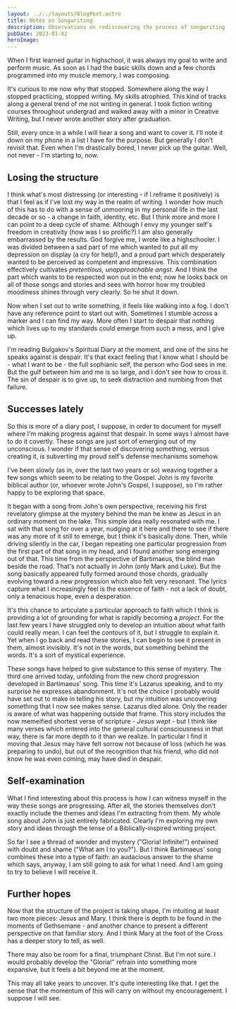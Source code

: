 ```yaml
---
layout: ../../layouts/BlogPost.astro
title: Notes on Songwriting
description: Observations on rediscovering the process of songwriting
pubDate: 2023-01-02
heroImage:
---
```


When I first learned guitar in highschool, it was always my goal to write and perform music. As soon as I had the basic skills down and a few chords programmed into my muscle memory, I was composing.

It's curious to me now why that stopped. Somewhere along the way I stopped practicing, stopped writing. My skills atrophied. This kind of tracks along a general trend of me not writing in general. I took fiction writing courses throughout undergrad and walked away with a minor in Creative Writing, but I never wrote another story after graduation.

Still, every once in a while I will hear a song and want to cover it. I'll note it down on my phone in a list I have for the purpose. But generally I don't revisit that. Even when I'm drastically bored, I never pick up the guitar. Well, not never - I'm starting to, now.

## Losing the structure

I think what's most distressing (or interesting - if I reframe it positively) is that I feel as if I've lost my way in the realm of writing. I wonder how much of this has to do with a sense of unmooring in my personal life in the last decade or so - a change in faith, identity, etc. But I think more and more I can point to a deep cycle of shame. Although I envy my younger self's freedom in creativity (how was I so prolific?) I am also generally embarrassed by the results. God forgive me, I wrote like a highschooler. I was divided between a sad part of me which wanted to put all my depression on display (a cry for help!), and a proud part which desperately wanted to be perceived as competent and impressive. This combination effectively cultivates _pretentious, unapproachable angst_. And I think the part which wants to be respected won out in the end; now he looks back on all of those songs and stories and sees with horror how my troubled moodiness shines through very clearly. So he shut it down.

Now when I set out to write something, it feels like walking into a fog. I don't have any reference point to start out with. Sometimes I stumble across a marker and I can find my way. More often I start to despair that nothing which lives up to my standards could emerge from such a mess, and I give up.

I'm reading Bulgakov's Spiritual Diary at the moment, and one of the sins he speaks against is despair. It's that exact feeling that I know what I should be - what I want to be - the full sophianic self, the person who God sees in me. But the gulf between him and me is so large, and I don't see how to cross it. The sin of despair is to give up, to seek distraction and numbing from that failure.

## Successes lately

So this is more of a diary post, I suppose, in order to document for myself where I'm making progress against that despair. In some ways I almost have to do it covertly. These songs are just sort of emerging out of my unconscious. I wonder if that sense of discovering something, versus creating it, is subverting my proud self's defense mechanisms somehow.

I've been slowly (as in, over the last two years or so) weaving together a few songs which seem to be relating to the Gospel. John is my favorite biblical author (or, whoever wrote John's Gospel, I suppose), so I'm rather happy to be exploring that space.

It began with a song from John's own perspective, receiving his first revelatory glimpse at the mystery behind the man he knew as Jesus in an ordinary moment on the lake. This simple idea really resonated with me. I sat with that song for over a year, nudging at it here and there to see if there was any more of it still to emerge, but I think it's basically done. Then, while driving silently in the car, I began repeating one particular progression from the first part of that song in my head, and I found another song emerging out of that. This time from the perspective of Bartimaeus, the blind man beside the road. That's not actually in John (only Mark and Luke). But the song basically appeared fully formed around those chords, gradually evolving toward a new progression which also felt very resonant. The lyrics capture what I increasingly feel is the essence of faith - not a lack of doubt, only a tenacious hope, even a desperation.

It's this chance to articulate a particular approach to faith which I think is providing a lot of grounding for what is rapidly becoming a _project_. For the last few years I have struggled only to develop an intuition about what faith could really mean. I can feel the contours of it, but I struggle to explain it. Yet when I go back and read these stories, I can begin to see it present in them, almost invisibly. It's not in the words, but something behind the words. It's a sort of mystical experience.

These songs have helped to give substance to this sense of mystery. The third one arrived today, unfolding from the new chord progression developed in Bartimaeus' song. This time it's Lazarus speaking, and to my surprise he expresses abandonment. It's not the choice I probably would have set out to make in telling his story, but my intuition was uncovering something that I now see makes sense. Lazarus died alone. Only the reader is aware of what was happening outside that frame. This story includes the now memeified shortest verse of scripture - _Jesus wept_ - but I think like many verses which entered into the general cultural consciousness in that way, there is far more depth to it than we realize. In particular I find it moving that Jesus may have felt sorrow not because of loss (which he was preparing to undo), but out of the recognition that his friend, who did not know he was even coming, may have died in despair.

## Self-examination

What I find interesting about this process is how I can witness myself in the way these songs are progressing. After all, the stories themselves don't exactly include the themes and ideas I'm extracting from them. My whole song about John is just entirely fabricated. Clearly I'm exploring my own story and ideas through the lense of a Biblically-inspired writing project.

So far I see a thread of wonder and mystery ("Gloria! Infinite!") entwined with doubt and shame ("What am I to you?"). But I think Bartimaeus' song combines these into a type of faith: an audacious answer to the shame which says, anyway, I am still going to ask for what I need. And I am going to try to believe I will receive it.

## Further hopes

Now that the structure of the project is taking shape, I'm intuiting at least two more pieces: Jesus and Mary. I think there is depth to be found in the moments of Gethsemane - and another chance to present a different perspective on that familiar story. And I think Mary at the foot of the Cross has a deeper story to tell, as well.

There may also be room for a final, triumphant Christ. But I'm not sure. I would probably develop the "Gloria!" refrain into something more expansive, but it feels a bit beyond me at the moment.

This may all take years to uncover. It's quite interesting like that. I get the sense that the momentum of this will carry on without my encouragement. I suppose I will see.
